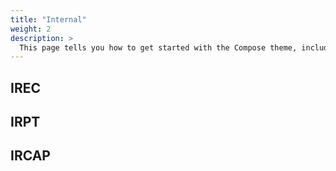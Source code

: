 ```yaml
---
title: "Internal"
weight: 2
description: >
  This page tells you how to get started with the Compose theme, including installation and basic configuration.
---
```


## IREC

## IRPT

## IRCAP